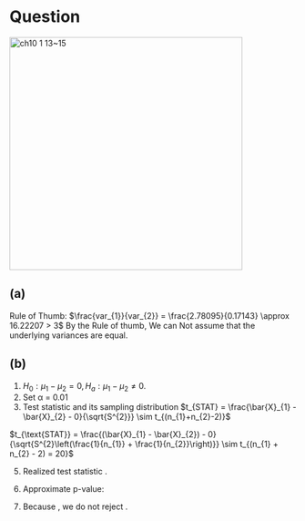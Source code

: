 # Question
<img width="409" alt="ch10 1 13~15" src="https://github.com/user-attachments/assets/37d082ad-9612-4f11-84f6-7e6854190ae8"/>

## (a)
Rule of Thumb: $\frac{var_{1}}{var_{2}} = \frac{2.78095}{0.17143} \approx 16.22207 > 3$
By the Rule of thumb, We can Not assume that the underlying variances are equal. 

## (b)
1. $H_{0}: \mu_{1} − \mu_{2} = 0, H_{a} : \mu_{1} − \mu_{2} ≠ 0.$
2. Set α = 0.01
3. Test statistic and its sampling distribution
$t_{STAT} = \frac{\bar{X}_{1} - \bar{X}_{2} - 0}{\sqrt{S^{2}}} \sim t_{(n_{1}+n_{2}-2)}$

$t_{\text{STAT}} = \frac{(\bar{X}_{1} - \bar{X}_{2}) - 0}{\sqrt{S^{2}\left(\frac{1}{n_{1}} + \frac{1}{n_{2}}\right)}} \sim t_{(n_{1} + n_{2} - 2) = 20}$

5. Realized test statistic .
6. Approximate p-value:

7. Because , we do not reject .
